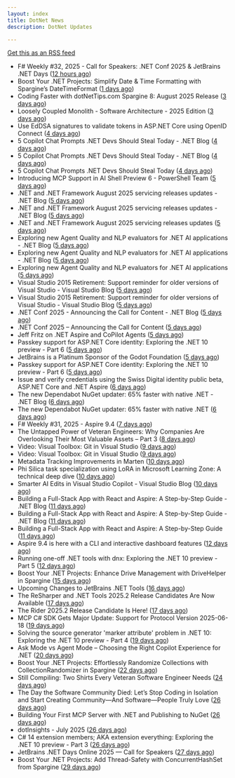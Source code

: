 ```yaml
---
layout: index
title: DotNet News
description: DotNet Updates

---
```


[Get this as an RSS feed](/dotnet.rss)

<!-- news_marker starts -->
- F# Weekly #32, 2025 - Call for Speakers: .NET Conf 2025 &amp; JetBrains .NET Days ([12 hours ago](https://dotnetkicks.com/r/727117?url=https://sergeytihon.com/2025/08/10/f-weekly-32-2025-call-for-speakers-net-conf-2025-jetbrains-net-days/))
- Boost Your .NET Projects: Simplify Date & Time Formatting with Spargine’s DateTimeFormat ([1 days ago](https://dotnettips.wordpress.com/2025/08/10/boost-your-net-projects-simplify-date-time-formatting-with-spargines-datetimeformat/))
- Coding Faster with dotNetTips.com Spargine 8: August 2025 Release ([3 days ago](https://dotnettips.wordpress.com/2025/08/08/coding-faster-with-dotnettips-com-spargine-8-august-2025-release/))
- Loosely Coupled Monolith - Software Architecture - 2025 Edition ([3 days ago](https://dotnetkicks.com/r/727008?url=https://codeopinion.com/loosely-coupled-monolith-software-architecture-2025-edition/))
- Use EdDSA signatures to validate tokens in ASP.NET Core using OpenID Connect ([4 days ago](https://dotnetkicks.com/r/726972?url=https://damienbod.com/2025/08/06/use-eddsa-signatures-to-validate-tokens-in-asp-net-core-using-openid-connect/))
- 5 Copilot Chat Prompts .NET Devs Should Steal Today - .NET Blog ([4 days ago](https://dotnetkicks.com/r/726939?url=https://devblogs.microsoft.com/dotnet/5-copilot-chat-prompts-dotnet-devs-should-steal-today/))
- 5 Copilot Chat Prompts .NET Devs Should Steal Today - .NET Blog ([4 days ago](https://dotnetkicks.com/r/726936?url=https://devblogs.microsoft.com/dotnet/5-copilot-chat-prompts-dotnet-devs-should-steal-today/))
- 5 Copilot Chat Prompts .NET Devs Should Steal Today ([4 days ago](https://devblogs.microsoft.com/dotnet/5-copilot-chat-prompts-dotnet-devs-should-steal-today/))
- Introducing MCP Support in AI Shell Preview 6 - PowerShell Team ([5 days ago](https://dotnetkicks.com/r/726864?url=https://devblogs.microsoft.com/powershell/preview-6-ai-shell/))
- .NET and .NET Framework August 2025 servicing releases updates - .NET Blog ([5 days ago](https://dotnetkicks.com/r/726862?url=https://devblogs.microsoft.com/dotnet/dotnet-and-dotnet-framework-august-2025-servicing-updates/))
- .NET and .NET Framework August 2025 servicing releases updates - .NET Blog ([5 days ago](https://dotnetkicks.com/r/726844?url=https://devblogs.microsoft.com/dotnet/dotnet-and-dotnet-framework-august-2025-servicing-updates/))
- .NET and .NET Framework August 2025 servicing releases updates ([5 days ago](https://devblogs.microsoft.com/dotnet/dotnet-and-dotnet-framework-august-2025-servicing-updates/))
- Exploring new Agent Quality and NLP evaluators for .NET AI applications - .NET Blog ([5 days ago](https://dotnetkicks.com/r/726818?url=https://devblogs.microsoft.com/dotnet/exploring-agent-quality-and-nlp-evaluators/))
- Exploring new Agent Quality and NLP evaluators for .NET AI applications - .NET Blog ([5 days ago](https://dotnetkicks.com/r/726814?url=https://devblogs.microsoft.com/dotnet/exploring-agent-quality-and-nlp-evaluators/))
- Exploring new Agent Quality and NLP evaluators for .NET AI applications ([5 days ago](https://devblogs.microsoft.com/dotnet/exploring-agent-quality-and-nlp-evaluators/))
- Visual Studio 2015 Retirement: Support reminder for older versions of Visual Studio - Visual Studio Blog ([5 days ago](https://dotnetkicks.com/r/726809?url=https://devblogs.microsoft.com/visualstudio/visual-studio-2015-retirement-support-reminder-for-older-versions-of-visual-studio/))
- Visual Studio 2015 Retirement: Support reminder for older versions of Visual Studio - Visual Studio Blog ([5 days ago](https://dotnetkicks.com/r/726798?url=https://devblogs.microsoft.com/visualstudio/visual-studio-2015-retirement-support-reminder-for-older-versions-of-visual-studio/))
- .NET Conf 2025 - Announcing the Call for Content - .NET Blog ([5 days ago](https://dotnetkicks.com/r/726779?url=https://devblogs.microsoft.com/dotnet/dotnet-conf-2025-announcing-the-call-for-content/))
- .NET Conf 2025 – Announcing the Call for Content ([5 days ago](https://devblogs.microsoft.com/dotnet/dotnet-conf-2025-announcing-the-call-for-content/))
- Jeff Fritz on .NET Aspire and CoPilot Agents ([5 days ago](https://dotnetkicks.com/r/726734?url=https://jesseliberty.com/2025/08/05/jeff-fritz-on-net-aspire-and-copilot-agents/))
- Passkey support for ASP.NET Core identity: Exploring the .NET 10 preview - Part 6 ([5 days ago](https://dotnetkicks.com/r/726680?url=https://andrewlock.net/exploring-dotnet-10-preview-features-6-passkey-support-for-aspnetcore-identity/))
- JetBrains is a Platinum Sponsor of the Godot Foundation ([5 days ago](https://blog.jetbrains.com/dotnet/2025/08/05/jetbrains-is-a-platinum-sponsor-of-the-godot-foundation/))
- Passkey support for ASP.NET Core identity: Exploring the .NET 10 preview - Part 6 ([5 days ago](https://andrewlock.net/exploring-dotnet-10-preview-features-6-passkey-support-for-aspnetcore-identity/))
- Issue and verify credentials using the Swiss Digital identity public beta, ASP.NET Core and .NET Aspire ([6 days ago](https://dotnetkicks.com/r/726622?url=https://damienbod.com/2025/08/04/issuer-and-verify-credentials-using-the-swiss-digital-identity-public-beta-asp-net-core-and-net-aspire/))
- The new Dependabot NuGet updater: 65% faster with native .NET - .NET Blog ([6 days ago](https://dotnetkicks.com/r/726617?url=https://devblogs.microsoft.com/dotnet/the-new-dependabot-nuget-updater/))
- The new Dependabot NuGet updater: 65% faster with native .NET ([6 days ago](https://devblogs.microsoft.com/dotnet/the-new-dependabot-nuget-updater/))
- F# Weekly #31, 2025 - Aspire 9.4 ([7 days ago](https://dotnetkicks.com/r/726523?url=https://sergeytihon.com/2025/08/02/f-weekly-31-2025-aspire-9-4/))
- The Untapped Power of Veteran Engineers: Why Companies Are Overlooking Their Most Valuable Assets – Part 3 ([8 days ago](https://dotnettips.wordpress.com/2025/08/03/the-untapped-power-of-veteran-engineers-why-companies-are-overlooking-their-most-valuable-assets-part-3/))
- Video: Visual Toolbox: Git in Visual Studio ([9 days ago](https://dotnetkicks.com/r/726482?url=https://jesseliberty.com/2025/08/01/video-visual-toolbox-git-in-visual-studio/))
- Video: Visual Toolbox: Git in Visual Studio ([9 days ago](https://dotnetkicks.com/r/726471?url=https://jesseliberty.com/2025/08/01/video-visual-toolbox-git-in-visual-studio/))
- Metadata Tracking Improvements in Marten ([10 days ago](https://dotnetkicks.com/r/726440?url=https://jeremydmiller.com/2025/07/27/metadata-tracking-improvements-in-marten/))
- Phi Silica task specialization using LoRA in Microsoft Learning Zone: A technical deep dive ([10 days ago](https://dotnetkicks.com/r/726432?url=https://blogs.windows.com/windowsdeveloper/2025/07/31/phi-silica-task-specialization-using-lora-in-microsoft-learning-zone-a-technical-deep-dive/))
- Smarter AI Edits in Visual Studio Copilot - Visual Studio Blog ([10 days ago](https://dotnetkicks.com/r/726416?url=https://devblogs.microsoft.com/visualstudio/smarter-ai-edits-in-visual-studio-copilot/))
- Building a Full-Stack App with React and Aspire: A Step-by-Step Guide - .NET Blog ([11 days ago](https://dotnetkicks.com/r/726391?url=https://devblogs.microsoft.com/dotnet/new-aspire-app-with-react/))
- Building a Full-Stack App with React and Aspire: A Step-by-Step Guide - .NET Blog ([11 days ago](https://dotnetkicks.com/r/726383?url=https://devblogs.microsoft.com/dotnet/new-aspire-app-with-react/))
- Building a Full-Stack App with React and Aspire: A Step-by-Step Guide ([11 days ago](https://devblogs.microsoft.com/dotnet/new-aspire-app-with-react/))
- Aspire 9.4 is here with a CLI and interactive dashboard features ([12 days ago](https://devblogs.microsoft.com/dotnet/announcing-aspire-9-4/))
- Running one-off .NET tools with dnx: Exploring the .NET 10 preview - Part 5 ([12 days ago](https://andrewlock.net/exploring-dotnet-10-preview-features-5-running-one-off-dotnet-tools-with-dnx/))
- Boost Your .NET Projects: Enhance Drive Management with DriveHelper in Spargine ([15 days ago](https://dotnettips.wordpress.com/2025/07/27/boost-your-net-projects-enhance-drive-management-with-spargine/))
- Upcoming Changes to JetBrains .NET Tools ([16 days ago](https://blog.jetbrains.com/dotnet/2025/07/25/upcoming-changes-to-dotnet-tools/))
- The ReSharper and .NET Tools 2025.2 Release Candidates Are Now Available ([17 days ago](https://blog.jetbrains.com/dotnet/2025/07/24/resharper-dot-net-tools-2025-2-release-candidate/))
- The Rider 2025.2 Release Candidate Is Here! ([17 days ago](https://blog.jetbrains.com/dotnet/2025/07/24/the-rider-2025-2-release-candidate/))
- MCP C# SDK Gets Major Update: Support for Protocol Version 2025-06-18 ([19 days ago](https://devblogs.microsoft.com/dotnet/mcp-csharp-sdk-2025-06-18-update/))
- Solving the source generator 'marker attribute' problem in .NET 10: Exploring the .NET 10 preview - Part 4 ([19 days ago](https://andrewlock.net/exploring-dotnet-10-preview-features-4-solving-the-source-generator-marker-attribute-problem-in-dotnet-10/))
- Ask Mode vs Agent Mode – Choosing the Right Copilot Experience for .NET ([20 days ago](https://devblogs.microsoft.com/dotnet/ask-mode-vs-agent-mode/))
- Boost Your .NET Projects: Effortlessly Randomize Collections with CollectionRandomizer in Spargine ([22 days ago](https://dotnettips.wordpress.com/2025/07/20/boost-your-net-projects-effortlessly-randomize-collections-with-collectionrandomizer-in-spargine/))
- Still Compiling: Two Shirts Every Veteran Software Engineer Needs ([24 days ago](https://dotnettips.wordpress.com/2025/07/17/still-compiling-two-shirts-every-veteran-software-engineer-needs/))
- The Day the Software Community Died: Let’s Stop Coding in Isolation and Start Creating Community—And Software—People Truly Love ([26 days ago](https://dotnettips.wordpress.com/2025/07/16/the-day-the-software-community-died-lets-stop-coding-in-isolation-and-start-creating-community-and-software-people-truly-love/))
- Building Your First MCP Server with .NET and Publishing to NuGet ([26 days ago](https://devblogs.microsoft.com/dotnet/mcp-server-dotnet-nuget-quickstart/))
- dotInsights  -  July 2025 ([26 days ago](https://blog.jetbrains.com/dotnet/2025/07/15/dotinsights-july-2025/))
- C# 14 extension members; AKA extension everything: Exploring the .NET 10 preview - Part 3 ([26 days ago](https://andrewlock.net/exploring-dotnet-10-preview-features-3-csharp-14-extensions-members/))
- JetBrains .NET Days Online 2025 — Call for Speakers ([27 days ago](https://blog.jetbrains.com/dotnet/2025/07/14/jetbrains-net-days-online-2025-call-for-speakers/))
- Boost Your .NET Projects: Add Thread-Safety with ConcurrentHashSet from Spargine ([29 days ago](https://dotnettips.wordpress.com/2025/07/13/boost-your-net-projects-add-thread-safety-with-concurrenthashset-from-spargine/))

<!-- news_marker ends -->